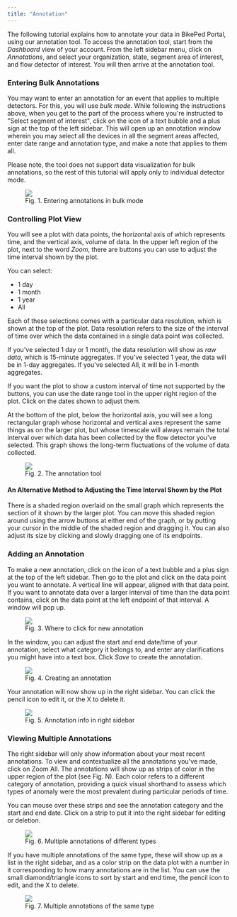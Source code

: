 ```yaml
---
title: "Annotation"
---
```

The following tutorial explains how to annotate your data in BikePed Portal, using our annotation tool. To access the annotation tool, start from the _Dashboard_ view of your account. From the left sidebar menu, click on _Annotations_, and select your organization, state, segment area of interest, and flow detector of interest. You will then arrive at the annotation tool.

### Entering Bulk Annotations
You may want to enter an annotation for an event that applies to multiple detectors. For this, you will use _bulk mode_. While following the instructions above, when you get to the part of the process where you're instructed to "Select segment of interest", click on the icon of a text bubble and a plus sign at the top of the left sidebar. This will open up an annotation window wherein you may select all the devices in all the segment areas affected, enter date range and annotation type, and make a note that applies to them all.

Please note, the tool does not support data visualization for bulk annotations, so the rest of this tutorial will apply only to individual detector mode.

<figure class="align-left">
    <img src="{{ site.url }}{{ site.baseurl }}/assets/images/annotation-bulk-mode.jpg alt="">
    <figcaption>Fig. 1. Entering annotations in bulk mode</figcaption>
</figure>

### Controlling Plot View
You will see a plot with data points, the horizontal axis of which represents time, and the vertical axis, volume of data. In the upper left region of the plot, next to the word _Zoom_, there are buttons you can use to adjust the time interval shown by the plot.

You can select: 

- 1 day
- 1 month
- 1 year
- All

Each of these selections comes with a particular data resolution, which is shown at the top of the plot. Data resolution refers to the size of the interval of time over which the data contained in a single data point was collected. 

If you've selected 1 day or 1 month, the data resolution will show as _raw data_, which is 15-minute aggregates. If you've selected 1 year, the data will be in 1-day aggregates. If you've selected All, it will be in 1-month aggregates.

If you want the plot to show a custom interval of time not supported by the buttons, you can use the date range tool in the upper right region of the plot. Click on the dates shown to adjust them.

At the bottom of the plot, below the horizontal axis, you will see a long rectangular graph whose horizontal and vertical axes represent the same things as on the larger plot, but whose timescale will always remain the total interval over which data has been collected by the flow detector you've selected. This graph shows the long-term fluctuations of the volume of data collected. 

<figure class="align-left">
    <img src="{{ site.url }}{{ site.baseurl }}/assets/images/annotation-tool-view.jpg alt="">
    <figcaption>Fig. 2. The annotation tool</figcaption>
</figure>

#### An Alternative Method to Adjusting the Time Interval Shown by the Plot

There is a shaded region overlaid on the small graph which represents the section of it shown by the larger plot. You can move this shaded region around using the arrow buttons at either end of the graph, or by putting your cursor in the middle of the shaded region and dragging it. You can also adjust its size by clicking and slowly dragging one of its endpoints. 

### Adding an Annotation

To make a new annotation, click on the icon of a text bubble and a plus sign at the top of the left sidebar. Then go to the plot and click on the data point you want to annotate. A vertical line will appear, aligned with that data point. If you want to annotate data over a larger interval of time than the data point contains, click on the data point at the left endpoint of that interval. A window will pop up.

<figure class="align-left">
    <img src="{{ site.url }}{{ site.baseurl }}/assets/images/new-annotation-icon.jpg alt="">
    <figcaption>Fig. 3. Where to click for new annotation</figcaption>
</figure>

In the window, you can adjust the start and end date/time of your annotation, select what category it belongs to, and enter any clarifications you might have into a text box. Click _Save_ to create the annotation.

<figure class="align-left">
    <img src="{{ site.url }}{{ site.baseurl }}/assets/images/annotation-window.jpg alt="">
    <figcaption>Fig. 4. Creating an annotation</figcaption>
</figure>

Your annotation will now show up in the right sidebar. You can click the pencil icon to edit it, or the X to delete it.

<figure class="align-left">
    <img src="{{ site.url }}{{ site.baseurl }}/assets/images/annotation-created-right-sidebar.jpg alt="">
    <figcaption>Fig. 5. Annotation info in right sidebar</figcaption>
</figure>

### Viewing Multiple Annotations

The right sidebar will only show information about your most recent annotations. To view and contextualize all the annotations you've made, click on Zoom All. The annotations will show up as strips of color in the upper region of the plot (see Fig. N). Each color refers to a different category of annotation, providing a quick visual shorthand to assess which types of anomaly were the most prevalent during particular periods of time. 

You can mouse over these strips and see the annotation category and the start and end date. Click on a strip to put it into the right sidebar for editing or deletion.

<figure class="align-left">
    <img src="{{ site.url }}{{ site.baseurl }}/assets/images/annotations-in-plot.jpg alt="">
    <figcaption>Fig. 6. Multiple annotations of different types</figcaption>
</figure>

If you have multiple annotations of the same type, these will show up as a list in the right sidebar, and as a color strip on the data plot with a number in it corresponding to how many annotations are in the list. You can use the small diamond/triangle icons to sort by start and end time, the pencil icon to edit, and the X to delete.

<figure class="align-left">
    <img src="{{ site.url }}{{ site.baseurl }}/assets/images/annotation-list.jpg alt="">
    <figcaption>Fig. 7. Multiple annotations of the same type</figcaption>
</figure>


